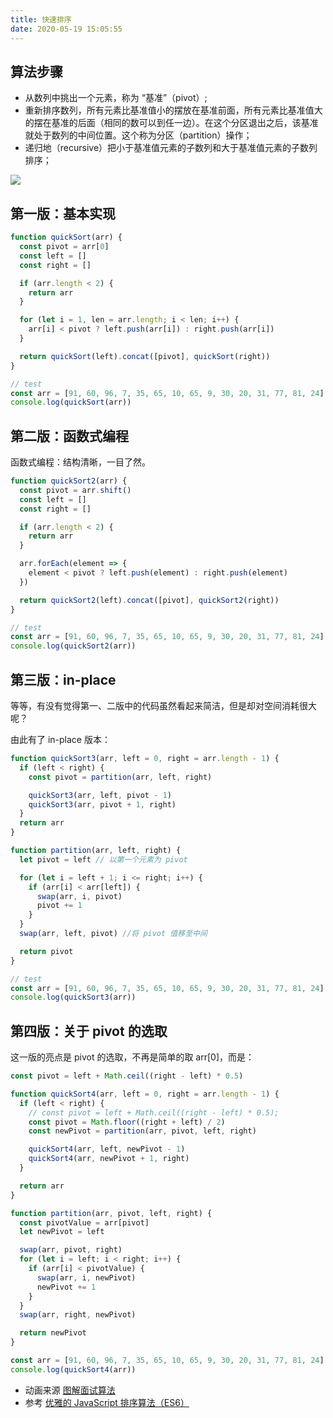 ```yaml
---
title: 快速排序
date: 2020-05-19 15:05:55
---
```


## 算法步骤

- 从数列中挑出一个元素，称为 “基准”（pivot）;
- 重新排序数列，所有元素比基准值小的摆放在基准前面，所有元素比基准值大的摆在基准的后面（相同的数可以到任一边）。在这个分区退出之后，该基准就处于数列的中间位置。这个称为分区（partition）操作；
- 递归地（recursive）把小于基准值元素的子数列和大于基准值元素的子数列排序；

![](https://gitee.com/alvin0216/cdn/raw/master/img/algorithm/sort/quickSort.png)

## 第一版：基本实现

```js
function quickSort(arr) {
  const pivot = arr[0]
  const left = []
  const right = []

  if (arr.length < 2) {
    return arr
  }

  for (let i = 1, len = arr.length; i < len; i++) {
    arr[i] < pivot ? left.push(arr[i]) : right.push(arr[i])
  }

  return quickSort(left).concat([pivot], quickSort(right))
}

// test
const arr = [91, 60, 96, 7, 35, 65, 10, 65, 9, 30, 20, 31, 77, 81, 24]
console.log(quickSort(arr))
```

## 第二版：函数式编程

函数式编程：结构清晰，一目了然。

```js
function quickSort2(arr) {
  const pivot = arr.shift()
  const left = []
  const right = []

  if (arr.length < 2) {
    return arr
  }

  arr.forEach(element => {
    element < pivot ? left.push(element) : right.push(element)
  })

  return quickSort2(left).concat([pivot], quickSort2(right))
}

// test
const arr = [91, 60, 96, 7, 35, 65, 10, 65, 9, 30, 20, 31, 77, 81, 24]
console.log(quickSort2(arr))
```

## 第三版：in-place

等等，有没有觉得第一、二版中的代码虽然看起来简洁，但是却对空间消耗很大呢？

由此有了 in-place 版本：

```js
function quickSort3(arr, left = 0, right = arr.length - 1) {
  if (left < right) {
    const pivot = partition(arr, left, right)

    quickSort3(arr, left, pivot - 1)
    quickSort3(arr, pivot + 1, right)
  }
  return arr
}

function partition(arr, left, right) {
  let pivot = left // 以第一个元素为 pivot

  for (let i = left + 1; i <= right; i++) {
    if (arr[i] < arr[left]) {
      swap(arr, i, pivot)
      pivot += 1
    }
  }
  swap(arr, left, pivot) //将 pivot 值移至中间

  return pivot
}

// test
const arr = [91, 60, 96, 7, 35, 65, 10, 65, 9, 30, 20, 31, 77, 81, 24]
console.log(quickSort3(arr))
```

## 第四版：关于 pivot 的选取

这一版的亮点是 pivot 的选取，不再是简单的取 arr[0]，而是：

```js
const pivot = left + Math.ceil((right - left) * 0.5)
```

```js
function quickSort4(arr, left = 0, right = arr.length - 1) {
  if (left < right) {
    // const pivot = left + Math.ceil((right - left) * 0.5);
    const pivot = Math.floor((right + left) / 2)
    const newPivot = partition(arr, pivot, left, right)

    quickSort4(arr, left, newPivot - 1)
    quickSort4(arr, newPivot + 1, right)
  }

  return arr
}

function partition(arr, pivot, left, right) {
  const pivotValue = arr[pivot]
  let newPivot = left

  swap(arr, pivot, right)
  for (let i = left; i < right; i++) {
    if (arr[i] < pivotValue) {
      swap(arr, i, newPivot)
      newPivot += 1
    }
  }
  swap(arr, right, newPivot)

  return newPivot
}

const arr = [91, 60, 96, 7, 35, 65, 10, 65, 9, 30, 20, 31, 77, 81, 24]
console.log(quickSort4(arr))
```

- 动画来源 [图解面试算法](https://github.com/MisterBooo/LeetCodeAnimation)
- 参考 [优雅的 JavaScript 排序算法（ES6）](https://juejin.im/post/5ab62ec36fb9a028cf326c49)
